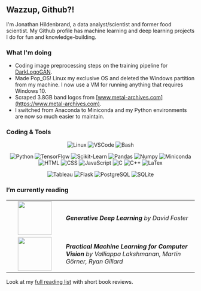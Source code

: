 ## Wazzup, Github?!

I'm Jonathan Hildenbrand, a data analyst/scientist and former food scientist. My Github profile has
machine learning and deep learning projects I do for fun and knowledge-building.

### What I'm doing

- Coding image preprocessing steps on the training pipeline for
[DarkLogoGAN](https://github.com/jonathanhild/DarkLogoGAN).
- Made Pop_OS! Linux my exclusive OS and deleted the Windows partition from my machine. I now use a
VM for running anything that requires Windows 10.
- Scraped 3.8GB band logos from [www.metal-archives.com](https://www.metal-archives.com).
- I switched from Anaconda to Miniconda and my Python environments are now so much easier to maintain.


### Coding & Tools

<center>

![Linux](https://img.shields.io/badge/OS-Linux-informational?style=flat&logo=linux&logoColor=white&color=FCC624)
![VSCode](https://img.shields.io/badge/Editor-VSCode-informational?style=flat&logo=visualstudiocode&logoColor=white&color=007ACC)
![Bash](https://img.shields.io/badge/Shell-Bash-informational?style=flat&logo=gnu-bash&logoColor=white&color=4EAA25)

![Python](https://img.shields.io/badge/Code-Python-informational?style=flat&logo=python&logoColor=white&color=3776AB)
![TensorFlow](https://img.shields.io/badge/ML-TensorFlow-informational?style=flat&logo=tensorflow&logoColor=white&color=FF6F00)
![Scikit-Learn](https://img.shields.io/badge/ML-Scikit--Learn-informational?style=flat&logo=scikit-learn&logoColor=white&color=F7931E)
![Pandas](https://img.shields.io/badge/Data-Pandas-informational?style=flat&logo=scikit-learn&logoColor=white&color=150458)
![Numpy](https://img.shields.io/badge/Data-Numpy-informational?style=flat&logo=numpy&logoColor=white&color=013243)
![Miniconda](https://img.shields.io/badge/Env-Miniconda-informational?style=flat&logo=anaconda&logoColor=white&color=44A833)
![HTML](https://img.shields.io/badge/Code-HTML-informational?style=flat&logo=html5&logoColor=white&color=E34F26)
![CSS](https://img.shields.io/badge/Code-CSS-informational?style=flat&logo=css3&logoColor=white&color=1572B6)
![JavaScript](https://img.shields.io/badge/Code-JS-informational?style=flat&logo=javascript&logoColor=white&color=F7DF1E)
![C](https://img.shields.io/badge/Code-C-informational?style=flat&logo=c&logoColor=white&color=A8B9CC)
![C++](https://img.shields.io/badge/Code-C++-informational?style=flat&logo=cplusplus&logoColor=white&color=00599C)
![LaTex](https://img.shields.io/badge/Markup-LaTex-informational?style=flat&logo=latex&logoColor=white&color=008080)

![Tableau](https://img.shields.io/badge/Tool-Tableau-informational?style=flat&logo=tableau&logoColor=white&color=E97627)
![Flask](https://img.shields.io/badge/Web-Flask-informational?style=flat&logo=flask&logoColor=white&color=000)
![PostgreSQL](https://img.shields.io/badge/DB-PostgreSQL-informational?style=flat&logo=postgresql&logoColor=white&color=4169E1)
![SQLite](https://img.shields.io/badge/DB-SQLite-informational?style=flat&logo=sqlite&logoColor=white&color=003B57)

</center>

### I’m currently reading

<table style="table-layout:fixed;">
    <tr>
        <td style="text-align:center;width:30%">
            <img src="https://learning.oreilly.com/library/cover/9781492041931/250w/" style="width:90px;"/>
        </td>
        <td style="width:70%">
            <i><b>Generative Deep Learning</b> by David Foster</i>
        </td>
    </tr>
    <tr>
        <td style="text-align:center;width:20%">
            <img src="https://learning.oreilly.com/library/cover/9781098102357/250w/" style="width:90px;">
        </td>
        <td style="width:70%">
            <i><b>Practical Machine Learning for Computer Vision</b>
            by Valliappa Lakshmanan, Martin Görner, Ryan Gillard</i>
        </td>
    </tr>
</table>

Look at my [full reading list](./reading_list.md) with short book reviews.

<!--
**jonathanhild/jonathanhild** is a ✨ _special_ ✨ repository because its `README.md` (this file) appears on your GitHub profile.

Here are some ideas to get you started:

- 👯 I’m looking to collaborate on ...
- 🤔 I’m looking for help with ...
- 💬 Ask me about ...
- 📫 How to reach me: ...
- ⚡ Fun fact: ...
-->
